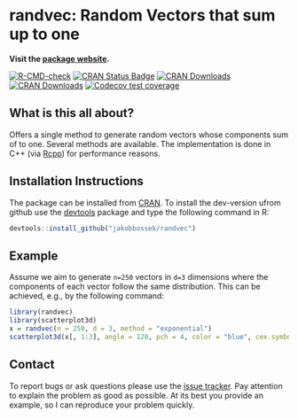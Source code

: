 
# randvec: Random Vectors that sum up to one

**Visit the [package website](https://jakobbossek.github.io/randvec/).**

<!-- badges: start -->

[![R-CMD-check](https://github.com/jakobbossek/randvec/workflows/R-CMD-check/badge.svg)](https://github.com/jakobbossek/randvec/actions)
[![CRAN Status
Badge](http://www.r-pkg.org/badges/version/randvec)](https://CRAN.R-project.org/package=randvec)
[![CRAN
Downloads](http://cranlogs.r-pkg.org/badges/randvec)](https://CRAN.R-project.org/package=randvec)
[![CRAN
Downloads](http://cranlogs.r-pkg.org/badges/grand-total/randvec?color=orange)](https://CRAN.R-project.org/package=randvec)
[![Codecov test
coverage](https://codecov.io/gh/jakobbossek/randvec/branch/main/graph/badge.svg)](https://app.codecov.io/gh/jakobbossek/randvec?branch=main)
<!-- badges: end -->

## What is this all about?

Offers a single method to generate random vectors whose components sum
of to one. Several methods are available. The implementation is done in
C++ (via [Rcpp](https://www.rcpp.org)) for performance reasons.

## Installation Instructions

The package can be installed from [CRAN](https://cran.r-project.org). To
install the dev-version ufrom github use the
[devtools](https://github.com/r-lib/devtools) package and type the
following command in R:

``` r
devtools::install_github("jakobbossek/randvec")
```

## Example

Assume we aim to generate `n=250` vectors in `d=3` dimensions where the
components of each vector follow the same distribution. This can be
achieved, e.g., by the following command:

``` r
library(randvec)
library(scatterplot3d)
x = randvec(n = 250, d = 3, method = "exponential")
scatterplot3d(x[, 1:3], angle = 120, pch = 4, color = "blue", cex.symbols = 0.7, xlab = expression(x[1]), ylab = expression(x[2]), zlab = expression(x[3]))
```

## Contact

To report bugs or ask questions please use the [issue
tracker](https://github.com/jakobbossek/randvec/issues). Pay attention
to explain the problem as good as possible. At its best you provide an
example, so I can reproduce your problem quickly.
